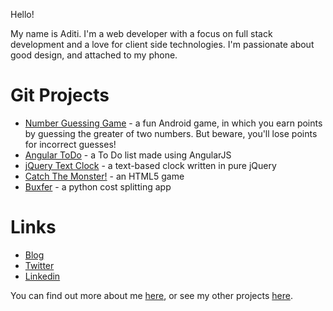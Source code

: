 Hello! 

My name is Aditi. I'm a web developer with a focus on full stack development and a love for client side technologies. I'm passionate about good design, and attached to my phone.

# Git Projects
* [Number Guessing Game](https://github.com/aditibarbhai/-Android-App-Number-Guessing-Game) - a fun Android game, in which you earn points by guessing the greater of two numbers. But beware, you'll lose points for incorrect guesses!
* [Angular ToDo](https://github.com/aditibarbhai/angular-todo) - a To Do list made using AngularJS
* [jQuery Text Clock](https://github.com/aditibarbhai/jQuery-Text-Clock) - a text-based clock written in pure jQuery
* [Catch The Monster!](https://github.com/aditibarbhai/catch-the-monster) - an HTML5 game
* [Buxfer](https://github.com/aditibarbhai/buxfer) - a python cost splitting app

# Links
* [Blog](https://aditibarbhai.wordpress.com/)
* [Twitter](https://twitter.com/aditibarbhai)
* [Linkedin](http://ca.linkedin.com/in/aditibarbhai)

You can find out more about me [here](http://aditi.barbhai.com/about), or see my other projects [here](https://aditi.barbhai.com/portfolio).